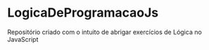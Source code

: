 # LogicaDeProgramacaoJs
 Repositório criado com o intuito de abrigar exercícios de Lógica no JavaScript
